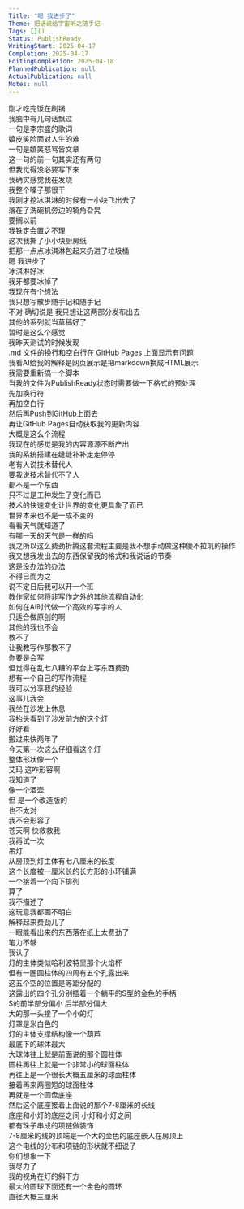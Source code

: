 ```yaml
---
Title: "嗯 我进步了"
Theme: 把话说给宇宙听之随手记
Tags: []()
Status: PublishReady
WritingStart: 2025-04-17
Completion: 2025-04-17
EditingCompletion: 2025-04-18
PlannedPublication: null
ActualPublication: null
Notes: null
---    
```

刚才吃完饭在刷锅  
我脑中有几句话飘过  
一句是李宗盛的歌词  
嬉皮笑脸面对人生的难  
一句是嬉笑怒骂皆文章  
这一句的前一句其实还有两句  
但我觉得没必要写下来    
我确实感觉我在发烧  
我整个嗓子那很干    
我刚才挖冰淇淋的时候有一小块飞出去了  
落在了洗碗机旁边的犄角旮旯  
要搁以前  
我铁定会置之不理  
这次我撕了小小块厨房纸  
把那一点点冰淇淋包起来扔进了垃圾桶  
嗯 我进步了    
冰淇淋好冰  
我牙都要冰掉了    
我现在有个想法  
我只想写散步随手记和随手记  
不对 确切说是 我只想让这两部分发布出去  
其他的系列就当草稿好了  
暂时是这么个感觉    
我昨天测试的时候发现  
.md 文件的换行和空白行在 GitHub Pages 上面显示有问题  
我看AI给我的解释是网页展示是把markdown换成HTML展示  
我需要重新搞一个脚本  
当我的文件为PublishReady状态时需要做一下格式的预处理  
先加换行符  
再加空白行  
然后再Push到GitHub上面去  
再让GitHub Pages自动获取我的更新内容  
大概是这么个流程    
我现在的感觉是我的内容源源不断产出  
我的系统搭建在缝缝补补走走停停  
老有人说技术替代人  
要我说技术替代不了人  
都不是一个东西  
只不过是工种发生了变化而已  
技术的快速变化让世界的变化更具象了而已  
世界本来也不是一成不变的  
看看天气就知道了  
有哪一天的天气是一样的吗    
我之所以这么费劲折腾这套流程主要是我不想手动做这种傻不拉叽的操作  
我又想我发出去的东西保留我的格式和我说话的节奏  
这是没办法的办法  
不得已而为之  
说不定日后我可以开一个班  
教作家如何将非写作之外的其他流程自动化  
如何在AI时代做一个高效的写字的人  
只适合做原创的啊  
其他的我也不会  
教不了  
让我教写作那教不了    
你要是会写  
但觉得在乱七八糟的平台上写东西费劲  
想有一个自己的写作流程  
我可以分享我的经验  
这事儿我会    
我坐在沙发上休息  
我抬头看到了沙发前方的这个灯  
好好看  
搬过来快两年了  
今天第一次这么仔细看这个灯  
整体形状像一个  
艾玛 这咋形容啊  
我知道了  
像一个酒壶  
但 是一个改造版的  
也不太对  
我不会形容了  
苍天啊 快救救我    
我再试一次  
吊灯  
从房顶到灯主体有七八厘米的长度  
这个长度被一厘米长的长方形的小环铺满  
一个接着一个向下排列  
算了  
我不描述了  
这玩意我都画不明白  
解释起来费劲儿了  
一眼能看出来的东西落在纸上太费劲了  
笔力不够  
我认了    
灯的主体类似哈利波特里那个火焰杯  
但有一圈圆柱体的四周有五个孔露出来  
这五个空的位置是等距分配的  
这露出的四个孔分别插着一个躺平的S型的金色的手柄  
S的前半部分偏小 后半部分偏大  
大的那一头接了一个小的灯  
灯罩是米白色的  
灯的主体支撑结构像一个葫芦  
最底下的球体最大  
大球体往上就是前面说的那个圆柱体  
圆柱再往上就是一个非常小的球面柱体  
再往上是一个很长大概五厘米的球面柱体  
接着再来两圈短的球面柱体  
再就是一个圆盘底座  
然后这个底座接着上面说的那个7-8厘米的长线  
底座和小灯的底座之间 小灯和小灯之间  
都有珠子串成的项链做装饰  
7-8厘米的线的顶端是一个大的金色的底座嵌入在房顶上  
这个电线的分布和项链的形状就不细说了  
你们想象一下  
我尽力了  
我的视角在灯的斜下方  
最大的圆球下面还有一个金色的圆环  
直径大概三厘米    

